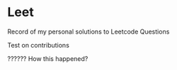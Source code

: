 # Leet
Record of my personal solutions to Leetcode Questions

Test on contributions

?????? How this happened?
